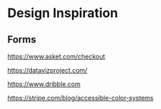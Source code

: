 # Design Inspiration

## Forms

https://www.asket.com/checkout

https://datavizproject.com/

https://www.dribble.com

https://stripe.com/blog/accessible-color-systems
